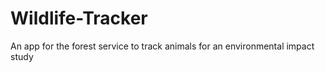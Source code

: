 # Wildlife-Tracker
An app for the forest service to track animals for an environmental impact study
